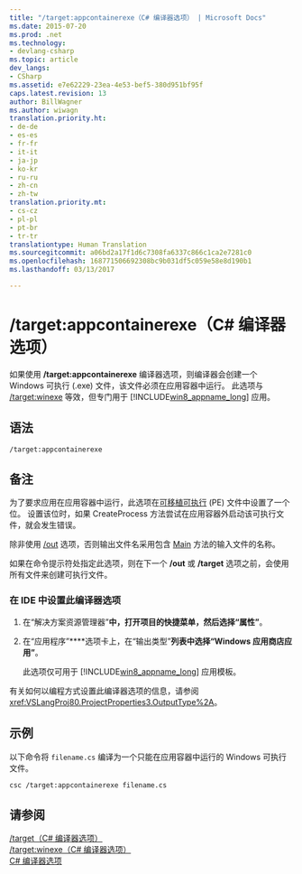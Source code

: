 ```yaml
---
title: "/target:appcontainerexe（C# 编译器选项） | Microsoft Docs"
ms.date: 2015-07-20
ms.prod: .net
ms.technology:
- devlang-csharp
ms.topic: article
dev_langs:
- CSharp
ms.assetid: e7e62229-23ea-4e53-bef5-380d951bf95f
caps.latest.revision: 13
author: BillWagner
ms.author: wiwagn
translation.priority.ht:
- de-de
- es-es
- fr-fr
- it-it
- ja-jp
- ko-kr
- ru-ru
- zh-cn
- zh-tw
translation.priority.mt:
- cs-cz
- pl-pl
- pt-br
- tr-tr
translationtype: Human Translation
ms.sourcegitcommit: a06bd2a17f1d6c7308fa6337c866c1ca2e7281c0
ms.openlocfilehash: 168771506692308bc9b031df5c059e58e8d190b1
ms.lasthandoff: 03/13/2017

---
```

# <a name="targetappcontainerexe-c-compiler-options"></a>/target:appcontainerexe（C# 编译器选项）
如果使用 **/target:appcontainerexe** 编译器选项，则编译器会创建一个 Windows 可执行 (.exe) 文件，该文件必须在应用容器中运行。 此选项与 [/target:winexe](../../../csharp/language-reference/compiler-options/target-winexe-compiler-option.md) 等效，但专门用于 [!INCLUDE[win8_appname_long](../../../csharp/includes/win8_appname_long_md.md)] 应用。  
  
## <a name="syntax"></a>语法  
  
```  
/target:appcontainerexe  
```  
  
## <a name="remarks"></a>备注  
 为了要求应用在应用容器中运行，此选项在[可移植可执行](http://go.microsoft.com/fwlink/p/?LinkId=236960) (PE) 文件中设置了一个位。 设置该位时，如果 CreateProcess 方法尝试在应用容器外启动该可执行文件，就会发生错误。  
  
 除非使用 [/out](../../../csharp/language-reference/compiler-options/out-compiler-option.md) 选项，否则输出文件名采用包含 [Main](../../../csharp/programming-guide/main-and-command-args/index.md) 方法的输入文件的名称。  
  
 如果在命令提示符处指定此选项，则在下一个 **/out** 或 **/target** 选项之前，会使用所有文件来创建可执行文件。  
  
### <a name="to-set-this-compiler-option-in-the-ide"></a>在 IDE 中设置此编译器选项  
  
1.  在“解决方案资源管理器”****中，打开项目的快捷菜单，然后选择“属性”****。  
  
2.  在“应用程序”****选项卡上，在“输出类型”****列表中选择“Windows 应用商店应用”****。  
  
     此选项仅可用于 [!INCLUDE[win8_appname_long](../../../csharp/includes/win8_appname_long_md.md)] 应用模板。  
  
 有关如何以编程方式设置此编译器选项的信息，请参阅 <xref:VSLangProj80.ProjectProperties3.OutputType%2A>。  
  
## <a name="example"></a>示例  
 以下命令将 `filename.cs` 编译为一个只能在应用容器中运行的 Windows 可执行文件。  
  
```  
csc /target:appcontainerexe filename.cs  
```  
  
## <a name="see-also"></a>请参阅  
 [/target（C# 编译器选项）](../../../csharp/language-reference/compiler-options/target-compiler-option.md)   
 [/target:winexe（C# 编译器选项）](../../../csharp/language-reference/compiler-options/target-winexe-compiler-option.md)   
 [C# 编译器选项](../../../csharp/language-reference/compiler-options/index.md)
